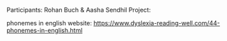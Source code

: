 Participants: Rohan Buch & Aasha Sendhil
Project:

phonemes in english website: https://www.dyslexia-reading-well.com/44-phonemes-in-english.html
